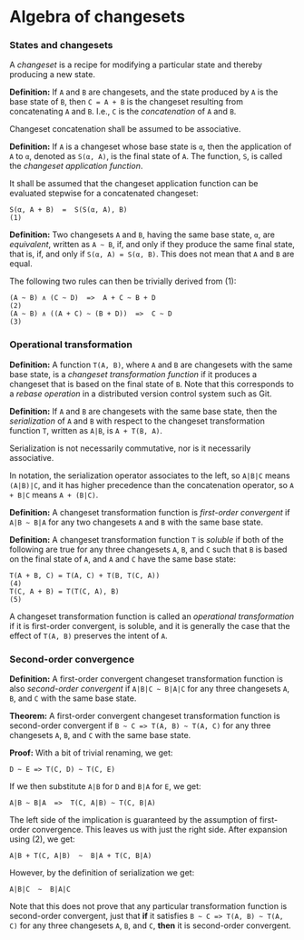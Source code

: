 Algebra of changesets
=====================

### States and changesets

A *changeset* is a recipe for modifying a particular state and thereby producing
a new state.

**Definition:** If `A` and `B` are changesets, and the state produced by `A` is
the base state of `B`, then `C = A + B` is the changeset resulting from
concatenating `A` and `B`. I.e., `C` is the *concatenation* of `A` and `B`.

Changeset concatenation shall be assumed to be associative.

**Definition:** If `A` is a changeset whose base state is `α`, then the
application of `A` to `α`, denoted as `S(α, A)`, is the final state of `A`. The
function, `S`, is called the *changeset application function*.

It shall be assumed that the changeset application function can be evaluated
stepwise for a concatenated changeset:

    S(α, A + B)  =  S(S(α, A), B)                                            (1)

**Definition:** Two changesets `A` and `B`, having the same base state, `α`, are
*equivalent*, written as `A ~ B`, if, and only if they produce the same final
state, that is, if, and only if `S(α, A) = S(α, B)`. This does not mean that `A`
and `B` are equal.

The following two rules can then be trivially derived from (1):

    (A ~ B) ∧ (C ~ D)  =>  A + C ~ B + D                                     (2)
    (A ~ B) ∧ ((A + C) ~ (B + D))  =>  C ~ D                                 (3)


### Operational transformation

**Definition:** A function `T(A, B)`, where `A` and `B` are changesets with the
same base state, is a *changeset transformation function* if it produces a
changeset that is based on the final state of `B`. Note that this corresponds to
a *rebase operation* in a distributed version control system such as Git.

**Definition:** If `A` and `B` are changesets with the same base state, then the
*serialization* of `A` and `B` with respect to the changeset transformation
function `T`, written as `A|B`, is `A + T(B, A)`.

Serialization is not necessarily commutative, nor is it necessarily associative.

In notation, the serialization operator associates to the left, so `A|B|C` means
`(A|B)|C`, and it has higher precedence than the concatenation operator, so `A +
B|C` means `A + (B|C)`.

**Definition:** A changeset transformation function is *first-order convergent*
if `A|B ~ B|A` for any two changesets `A` and `B` with the same base state.

**Definition:** A changeset transformation function `T` is *soluble* if both of
the following are true for any three changesets `A`, `B`, and `C` such that `B`
is based on the final state of `A`, and `A` and `C` have the same base state:

    T(A + B, C) = T(A, C) + T(B, T(C, A))                                    (4)
    T(C, A + B) = T(T(C, A), B)                                              (5)

A changeset transformation function is called an *operational transformation* if
it is first-order convergent, is soluble, and it is generally the case that the
effect of `T(A, B)` preserves the intent of `A`.


### Second-order convergence

**Definition:** A first-order convergent changeset transformation function is
also *second-order convergent* if `A|B|C ~ B|A|C` for any three changesets `A`,
`B`, and `C` with the same base state.

**Theorem:** A first-order convergent changeset transformation function is
second-order convergent if `B ~ C => T(A, B) ~ T(A, C)` for any three changesets
`A`, `B`, and `C` with the same base state.

**Proof:** With a bit of trivial renaming, we get:

    D ~ E => T(C, D) ~ T(C, E)

If we then substitute `A|B` for `D` and `B|A` for `E`, we get:

    A|B ~ B|A  =>  T(C, A|B) ~ T(C, B|A)

The left side of the implication is guaranteed by the assumption of first-order
convergence. This leaves us with just the right side. After expansion using (2),
we get:

    A|B + T(C, A|B)  ~  B|A + T(C, B|A)

However, by the definition of serialization we get:

    A|B|C  ~  B|A|C

Note that this does not prove that any particular transformation function is
second-order convergent, just that **if** it satisfies `B ~ C => T(A, B) ~ T(A,
C)` for any three changesets `A`, `B`, and `C`, **then** it is second-order
convergent.
